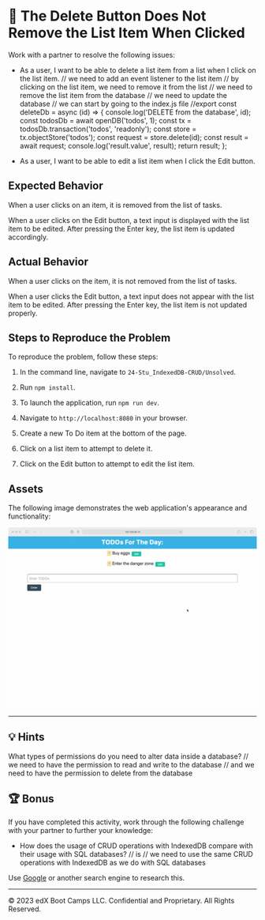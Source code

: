 # 🐛 The Delete Button Does Not Remove the List Item When Clicked

Work with a partner to resolve the following issues:

* As a user, I want to be able to delete a list item from a list when I click on the list item.
// we need to add an event listener to the list item
// by clicking on the list item, we need to remove it from the list
// we need to remove the list item from the database
// we need to update the database
// we can start by going to the index.js file
//export const deleteDb = async (id) => {
  console.log('DELETE from the database', id);
  const todosDb = await openDB('todos', 1);
  const tx = todosDb.transaction('todos', 'readonly');
  const store = tx.objectStore('todos');
  const request = store.delete(id);
  const result = await request;
  console.log('result.value', result);
  return result;
};
 

* As a user, I want to be able to edit a list item when I click the Edit button.

## Expected Behavior

When a user clicks on an item, it is removed from the list of tasks.

When a user clicks on the Edit button, a text input is displayed with the list item to be edited. After pressing the Enter key, the list item is updated accordingly.

## Actual Behavior

When a user clicks on the item, it is not removed from the list of tasks.

When a user clicks the Edit button, a text input does not appear with the list item to be edited. After pressing the Enter key, the list item is not updated properly.

## Steps to Reproduce the Problem

To reproduce the problem, follow these steps: 

1. In the command line, navigate to `24-Stu_IndexedDB-CRUD/Unsolved`.

2. Run `npm install`.

3. To launch the application, run `npm run dev`.

4. Navigate to `http://localhost:8080` in your browser.

5. Create a new To Do item at the bottom of the page.

6. Click on a list item to attempt to delete it.

7. Click on the Edit button to attempt to edit the list item.

## Assets

The following image demonstrates the web application's appearance and functionality:

![Demo of the TODO list by adding, removing, and editing a list item.](./Assets/todo-list.gif)

---

## 💡 Hints

What types of permissions do you need to alter data inside a database? 
// we need to have the permission to read and write to the database
// and we need to have the permission to delete from the database

## 🏆 Bonus

If you have completed this activity, work through the following challenge with your partner to further your knowledge:

* How does the usage of CRUD operations with IndexedDB compare with their usage with SQL databases? 
// is 
// we need to use the same CRUD operations with IndexedDB as we do with SQL databases

Use [Google](https://www.google.com) or another search engine to research this.

---
© 2023 edX Boot Camps LLC. Confidential and Proprietary. All Rights Reserved.
